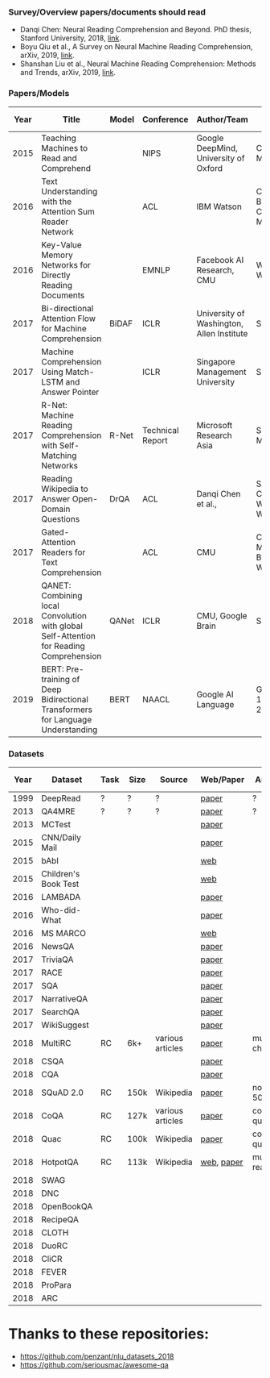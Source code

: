 ### Survey/Overview papers/documents should read
- Danqi Chen: Neural Reading Comprehension and Beyond. PhD thesis, Stanford University, 2018, [link](https://github.com/danqi/thesis).
- Boyu Qiu et al., A Survey on Neural Machine Reading Comprehension, arXiv, 2019, [link](https://arxiv.org/pdf/1906.03824.pdf).
- Shanshan Liu et al., Neural Machine Reading Comprehension: Methods and Trends, arXiv, 2019, [link](https://arxiv.org/pdf/1907.01118.pdf).


### Papers/Models
| Year | Title | Model| Conference | Author/Team | Datasets | Link                                                                  | Source Code |
| ------------- | ------------- | ------------- | ------------- | ------------- | ------------- | ------------- | ------------- |
| 2015 | Teaching Machines to Read and Comprehend |  | NIPS | Google DeepMind, University of Oxford | CNN and Daily Mail | [paper](https://papers.nips.cc/paper/5945-teaching-machines-to-read-and-comprehend.pdf) | code |
| 2016 | Text Understanding with the Attention Sum Reader Network |  | ACL | IBM Watson | Children’s Book Test, CNN and Daily Mail | [paper](https://www.aclweb.org/anthology/P16-1086) | [code](https://github.com/rkadlec/asreader) |
| 2016 | Key-Value Memory Networks for Directly Reading Documents |  | EMNLP | Facebook AI Research, CMU | WikiMovies, WikiQA  | [paper](https://aclweb.org/anthology/D16-1147) | [code](https://github.com/facebook/MemNN/tree/master/KVmemnn) |
| 2017 | Bi-directional Attention Flow for Machine Comprehension | BiDAF | ICLR | University of Washington, Allen Institute | SQuAD 1.1 | [paper](https://arxiv.org/pdf/1611.01603.pdf) | [code](https://github.com/allenai/bi-att-flow) |
| 2017 | Machine Comprehension Using Match-LSTM and Answer Pointer |  | ICLR | Singapore Management University | SQuAD 1.1 | [paper](https://arxiv.org/pdf/1608.07905.pdf) | [code](https://github.com/shuohangwang/SeqMatchSeq) |
| 2017 | R-Net: Machine Reading Comprehension with Self-Matching Networks | R-Net | Technical Report | Microsoft Research Asia  | SQuAD 1.1, MS-MARCO | [paper](https://www.microsoft.com/en-us/research/wp-content/uploads/2017/05/r-net.pdf) | [code](https://github.com/HKUST-KnowComp/R-Net) |
| 2017 | Reading Wikipedia to Answer Open-Domain Questions | DrQA | ACL | Danqi Chen et al.,  | SQuAD 1.1, CuratedTREC, WebQuestions, WikiMovies | [paper](https://www.aclweb.org/anthology/P17-1171) | [code](https://github.com/facebookresearch/DrQA) |
| 2017 | Gated-Attention Readers for Text Comprehension |  | ACL | CMU  | CNN and Daily Mail, Children’s Book Test, Who Did What | [paper](https://arxiv.org/pdf/1606.01549.pdf) | [code](https://github.com/bdhingra/ga-reader) |
| 2018 | QANET: Combining local Convolution with global Self-Attention for Reading Comprehension | QANet | ICLR | CMU, Google Brain  | SQuAD 1.1 | [paper](https://openreview.net/pdf?id=B14TlG-RW) | [code](https://github.com/google-research/google-research/tree/master/qanet) |
| 2019 | BERT: Pre-training of Deep Bidirectional Transformers for Language Understanding | BERT | NAACL | Google AI Language  | GLUE, SQuAD 1.1, SQuAD 2.0, SWAG | [paper](https://www.aclweb.org/anthology/N19-1423) | [code](https://github.com/google-research/bert) |



### Datasets

| Year | Dataset | Task | Size | Source | Web/Paper | Answer type                                                                  | Misc | Similar datasets |
| ------------- | ------------- | ------------- | ------------- | ------------- | ------------- | ------------- | ------------- | ------------- |
|1999|DeepRead|?|?|?|[paper](https://dl.acm.org/citation.cfm?id=1034678.1034731)|?|?| |
|2013|QA4MRE|?|?|?|[paper](https://www.cs.cmu.edu/~hovy/papers/13CLEF-QA4MRE.pdf)|?|?| |
|2013|MCTest||||[paper](http://aclweb.org/anthology/D13-1020)||| |
|2015|CNN/Daily Mail||||[paper](https://cs.nyu.edu/~kcho/DMQA/)||| |
|2015|bAbI||||[web](https://research.fb.com/downloads/babi/)||| |
|2015|Children's Book Test||||[web](https://research.fb.com/downloads/babi/)||| |
|2016|LAMBADA||||[paper](http://clic.cimec.unitn.it/lambada/)||| |
|2016|Who-did-What||||[paper](https://tticnlp.github.io/who_did_what/)||| |
|2016|MS MARCO||||[web](http://www.msmarco.org/dataset.aspx)||| |
|2016|NewsQA||||[paper](https://datasets.maluuba.com/NewsQA)||| |
|2017|TriviaQA||||[paper](http://nlp.cs.washington.edu/triviaqa/)||| |
|2017|RACE||||[paper](http://www.cs.cmu.edu/~glai1/data/race/)||| |
|2017|SQA||||[paper](https://people.cs.umass.edu/~miyyer/pubs/2017_acl_dynsp.pdf)||| |
|2017|NarrativeQA||||[paper](https://github.com/deepmind/narrativeqa)||| |
|2017|SearchQA||||[paper](https://arxiv.org/pdf/1704.05179.pdf)||| |
|2017|WikiSuggest||||[paper](https://aclweb.org/anthology/D15-1237)||| |
|2018|MultiRC| RC | 6k+ | various articles |[paper](https://cogcomp.org/multirc/)| multiple choice  | MCTest | |
|2018|CSQA||||[paper](https://arxiv.org/pdf/1801.10314.pdf)||| |
|2018|CQA||||[paper](http://aclweb.org/anthology/N18-1059)||| |
|2018|SQuAD 2.0| RC | 150k | Wikipedia |[paper](https://rajpurkar.github.io/SQuAD-explorer/)| no answer: 50k| NewsQA | |
|2018| CoQA | RC | 127k | various articles |[paper](https://stanfordnlp.github.io/coqa/)| conversational questions | QuAC | |
|2018| Quac | RC | 100k | Wikipedia |[paper](http://quac.ai/)| conversational questions | CoAQ | |
|2018| HotpotQA | RC | 113k | Wikipedia |[web](https://hotpotqa.github.io/), [paper](https://arxiv.org/pdf/1809.09600.pdf)| multi-hop reasoning | QAngaroo | |
| 2018 | SWAG |  |  |  |  |  |  | |
| 2018 | DNC |  |  |  |  |  |  | |
| 2018 | OpenBookQA |  |  |  |  |  |  | |
| 2018 | RecipeQA |  |  |  |  |  |  | |
| 2018 | CLOTH |  |  |  |  |  |  | |
| 2018 | DuoRC |  |  |  |  |  |  | |
| 2018 | CliCR |  |  |  |  |  |  | |
| 2018 | FEVER |  |  |  |  |  |  | |
| 2018 | ProPara |  |  |  |  |  |  | |
| 2018 | ARC |  |  |  |  |  |  | |



# Thanks to these repositories:
- https://github.com/penzant/nlu_datasets_2018
- https://github.com/seriousmac/awesome-qa





